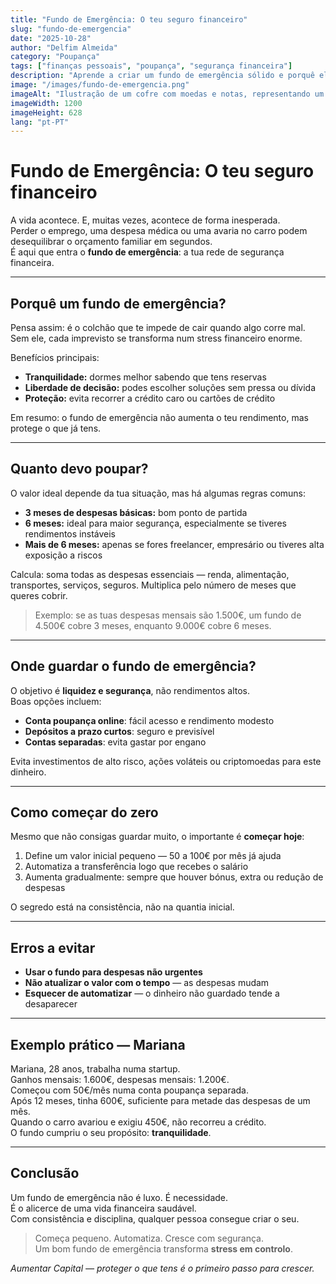 ```yaml
---
title: "Fundo de Emergência: O teu seguro financeiro"
slug: "fundo-de-emergencia"
date: "2025-10-28"
author: "Delfim Almeida"
category: "Poupança"
tags: ["finanças pessoais", "poupança", "segurança financeira"]
description: "Aprende a criar um fundo de emergência sólido e porquê ele é crucial para a tua estabilidade financeira."
image: "/images/fundo-de-emergencia.png"
imageAlt: "Ilustração de um cofre com moedas e notas, representando um fundo de emergência"
imageWidth: 1200
imageHeight: 628
lang: "pt-PT"
---
```


# Fundo de Emergência: O teu seguro financeiro

A vida acontece. E, muitas vezes, acontece de forma inesperada.  
Perder o emprego, uma despesa médica ou uma avaria no carro podem desequilibrar o orçamento familiar em segundos.  
É aqui que entra o **fundo de emergência**: a tua rede de segurança financeira.

---

## Porquê um fundo de emergência?

Pensa assim: é o colchão que te impede de cair quando algo corre mal.  
Sem ele, cada imprevisto se transforma num stress financeiro enorme.  

Benefícios principais:
- **Tranquilidade:** dormes melhor sabendo que tens reservas  
- **Liberdade de decisão:** podes escolher soluções sem pressa ou dívida  
- **Proteção:** evita recorrer a crédito caro ou cartões de crédito  

Em resumo: o fundo de emergência não aumenta o teu rendimento, mas protege o que já tens.

---

## Quanto devo poupar?

O valor ideal depende da tua situação, mas há algumas regras comuns:

- **3 meses de despesas básicas:** bom ponto de partida  
- **6 meses:** ideal para maior segurança, especialmente se tiveres rendimentos instáveis  
- **Mais de 6 meses:** apenas se fores freelancer, empresário ou tiveres alta exposição a riscos  

Calcula: soma todas as despesas essenciais — renda, alimentação, transportes, serviços, seguros. Multiplica pelo número de meses que queres cobrir.

> Exemplo: se as tuas despesas mensais são 1.500€, um fundo de 4.500€ cobre 3 meses, enquanto 9.000€ cobre 6 meses.

---

## Onde guardar o fundo de emergência?

O objetivo é **liquidez e segurança**, não rendimentos altos.  
Boas opções incluem:

- **Conta poupança online**: fácil acesso e rendimento modesto  
- **Depósitos a prazo curtos**: seguro e previsível  
- **Contas separadas**: evita gastar por engano  

Evita investimentos de alto risco, ações voláteis ou criptomoedas para este dinheiro.

---

## Como começar do zero

Mesmo que não consigas guardar muito, o importante é **começar hoje**:

1. Define um valor inicial pequeno — 50 a 100€ por mês já ajuda  
2. Automatiza a transferência logo que recebes o salário  
3. Aumenta gradualmente: sempre que houver bónus, extra ou redução de despesas  

O segredo está na consistência, não na quantia inicial.

---

## Erros a evitar

- **Usar o fundo para despesas não urgentes**  
- **Não atualizar o valor com o tempo** — as despesas mudam  
- **Esquecer de automatizar** — o dinheiro não guardado tende a desaparecer  

---

## Exemplo prático — Mariana

Mariana, 28 anos, trabalha numa startup.  
Ganhos mensais: 1.600€, despesas mensais: 1.200€.  
Começou com 50€/mês numa conta poupança separada.  
Após 12 meses, tinha 600€, suficiente para metade das despesas de um mês.  
Quando o carro avariou e exigiu 450€, não recorreu a crédito.  
O fundo cumpriu o seu propósito: **tranquilidade**.

---

## Conclusão

Um fundo de emergência não é luxo. É necessidade.  
É o alicerce de uma vida financeira saudável.  
Com consistência e disciplina, qualquer pessoa consegue criar o seu.

> Começa pequeno. Automatiza. Cresce com segurança.  
> Um bom fundo de emergência transforma **stress em controlo**.

*Aumentar Capital — proteger o que tens é o primeiro passo para crescer.*
